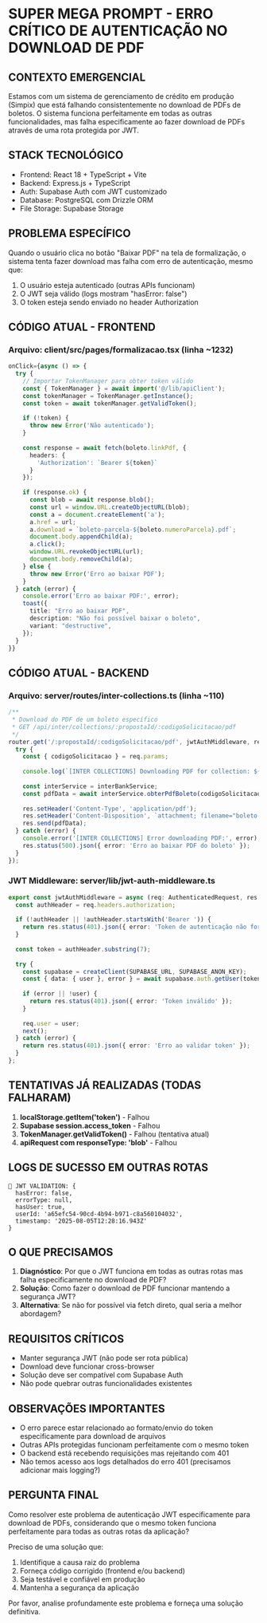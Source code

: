 # SUPER MEGA PROMPT - ERRO CRÍTICO DE AUTENTICAÇÃO NO DOWNLOAD DE PDF

## CONTEXTO EMERGENCIAL
Estamos com um sistema de gerenciamento de crédito em produção (Simpix) que está falhando consistentemente no download de PDFs de boletos. O sistema funciona perfeitamente em todas as outras funcionalidades, mas falha especificamente ao fazer download de PDFs através de uma rota protegida por JWT.

## STACK TECNOLÓGICO
- Frontend: React 18 + TypeScript + Vite
- Backend: Express.js + TypeScript
- Auth: Supabase Auth com JWT customizado
- Database: PostgreSQL com Drizzle ORM
- File Storage: Supabase Storage

## PROBLEMA ESPECÍFICO
Quando o usuário clica no botão "Baixar PDF" na tela de formalização, o sistema tenta fazer download mas falha com erro de autenticação, mesmo que:
1. O usuário esteja autenticado (outras APIs funcionam)
2. O JWT seja válido (logs mostram "hasError: false")
3. O token esteja sendo enviado no header Authorization

## CÓDIGO ATUAL - FRONTEND

### Arquivo: client/src/pages/formalizacao.tsx (linha ~1232)
```typescript
onClick={async () => {
  try {
    // Importar TokenManager para obter token válido
    const { TokenManager } = await import('@/lib/apiClient');
    const tokenManager = TokenManager.getInstance();
    const token = await tokenManager.getValidToken();
    
    if (!token) {
      throw new Error('Não autenticado');
    }
    
    const response = await fetch(boleto.linkPdf, {
      headers: {
        'Authorization': `Bearer ${token}`
      }
    });
    
    if (response.ok) {
      const blob = await response.blob();
      const url = window.URL.createObjectURL(blob);
      const a = document.createElement('a');
      a.href = url;
      a.download = `boleto-parcela-${boleto.numeroParcela}.pdf`;
      document.body.appendChild(a);
      a.click();
      window.URL.revokeObjectURL(url);
      document.body.removeChild(a);
    } else {
      throw new Error('Erro ao baixar PDF');
    }
  } catch (error) {
    console.error('Erro ao baixar PDF:', error);
    toast({
      title: "Erro ao baixar PDF",
      description: "Não foi possível baixar o boleto",
      variant: "destructive",
    });
  }
}}
```

## CÓDIGO ATUAL - BACKEND

### Arquivo: server/routes/inter-collections.ts (linha ~110)
```typescript
/**
 * Download do PDF de um boleto específico
 * GET /api/inter/collections/:propostaId/:codigoSolicitacao/pdf
 */
router.get('/:propostaId/:codigoSolicitacao/pdf', jwtAuthMiddleware, requireAnyRole, async (req: AuthenticatedRequest, res) => {
  try {
    const { codigoSolicitacao } = req.params;
    
    console.log(`[INTER COLLECTIONS] Downloading PDF for collection: ${codigoSolicitacao}`);
    
    const interService = interBankService;
    const pdfData = await interService.obterPdfBoleto(codigoSolicitacao);
    
    res.setHeader('Content-Type', 'application/pdf');
    res.setHeader('Content-Disposition', `attachment; filename="boleto-${codigoSolicitacao}.pdf"`);
    res.send(pdfData);
  } catch (error) {
    console.error('[INTER COLLECTIONS] Error downloading PDF:', error);
    res.status(500).json({ error: 'Erro ao baixar PDF do boleto' });
  }
});
```

### JWT Middleware: server/lib/jwt-auth-middleware.ts
```typescript
export const jwtAuthMiddleware = async (req: AuthenticatedRequest, res: Response, next: NextFunction) => {
  const authHeader = req.headers.authorization;
  
  if (!authHeader || !authHeader.startsWith('Bearer ')) {
    return res.status(401).json({ error: 'Token de autenticação não fornecido' });
  }
  
  const token = authHeader.substring(7);
  
  try {
    const supabase = createClient(SUPABASE_URL, SUPABASE_ANON_KEY);
    const { data: { user }, error } = await supabase.auth.getUser(token);
    
    if (error || !user) {
      return res.status(401).json({ error: 'Token inválido' });
    }
    
    req.user = user;
    next();
  } catch (error) {
    return res.status(401).json({ error: 'Erro ao validar token' });
  }
};
```

## TENTATIVAS JÁ REALIZADAS (TODAS FALHARAM)

1. **localStorage.getItem('token')** - Falhou
2. **Supabase session.access_token** - Falhou
3. **TokenManager.getValidToken()** - Falhou (tentativa atual)
4. **apiRequest com responseType: 'blob'** - Falhou

## LOGS DE SUCESSO EM OUTRAS ROTAS
```
🔐 JWT VALIDATION: {
  hasError: false,
  errorType: null,
  hasUser: true,
  userId: 'a65efc54-90cd-4b94-b971-c8a560104032',
  timestamp: '2025-08-05T12:28:16.943Z'
}
```

## O QUE PRECISAMOS

1. **Diagnóstico**: Por que o JWT funciona em todas as outras rotas mas falha especificamente no download de PDF?
2. **Solução**: Como fazer o download de PDF funcionar mantendo a segurança JWT?
3. **Alternativa**: Se não for possível via fetch direto, qual seria a melhor abordagem?

## REQUISITOS CRÍTICOS
- Manter segurança JWT (não pode ser rota pública)
- Download deve funcionar cross-browser
- Solução deve ser compatível com Supabase Auth
- Não pode quebrar outras funcionalidades existentes

## OBSERVAÇÕES IMPORTANTES
- O erro parece estar relacionado ao formato/envio do token especificamente para download de arquivos
- Outras APIs protegidas funcionam perfeitamente com o mesmo token
- O backend está recebendo requisições mas rejeitando com 401
- Não temos acesso aos logs detalhados do erro 401 (precisamos adicionar mais logging?)

## PERGUNTA FINAL
Como resolver este problema de autenticação JWT especificamente para download de PDFs, considerando que o mesmo token funciona perfeitamente para todas as outras rotas da aplicação?

Preciso de uma solução que:
1. Identifique a causa raiz do problema
2. Forneça código corrigido (frontend e/ou backend)
3. Seja testável e confiável em produção
4. Mantenha a segurança da aplicação

Por favor, analise profundamente este problema e forneça uma solução definitiva.